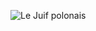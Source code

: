 ![Le Juif polonais](https://upload.wikimedia.org/wikipedia/commons/thumb/5/55/Phra_Phuttha_Chinnarat_%28II%29.jpg/400px-Phra_Phuttha_Chinnarat_%28II%29.jpg)